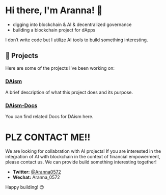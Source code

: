 # Hi there, I'm Aranna! 👋

- digging into blockchain & AI & decentralized governance
- building a blockchain project for dApps

I don’t write code but I utilize AI tools to build something interesting.

## 🚀 Projects
Here are some of the projects I've been working on:

### [DAism](https://github.com/DAism2019/Smartcontract)
A brief description of what this project does and its purpose.

### [DAism-Docs](https://github.com/Aranna-0572/DAism-Docs)
You can find related Docs for DAism here.

# PLZ CONTACT ME‼️
We are looking for collabration with AI projects!
If you are interested in the integration of AI with blockchain in the context of financial empowerment, please contact us. We can provide build something interesting together!

- **Twitter:** [@Aranna0572](https://twitter.com/Aranna0572)
- **Wechat:** Aranna_0572

Happy building! 😊
